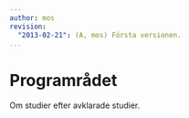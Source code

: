 ```yaml
---
author: mos
revision:
  "2013-02-21": (A, mos) Första versionen.
...
```

Programrådet
==================================

Om studier efter avklarade studier.
